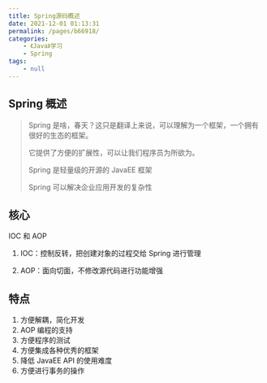 ```yaml
---
title: Spring源码概述
date: 2021-12-01 01:13:31
permalink: /pages/b66918/
categories:
    - 《Java》学习
    - Spring
tags:
    - null
---
```


## Spring 概述

> Spring 是啥，春天？这只是翻译上来说，可以理解为一个框架，一个拥有很好的生态的框架。
>
> 它提供了方便的扩展性，可以让我们程序员为所欲为。
>
> Spring 是轻量级的开源的 JavaEE 框架
>
> Spring 可以解决企业应用开发的复杂性

## 核心

IOC 和 AOP

1.  IOC：控制反转，把创建对象的过程交给 Spring 进行管理

2.  AOP：面向切面，不修改源代码进行功能增强

## 特点

1.  方便解耦，简化开发
2.  AOP 编程的支持
3.  方便程序的测试
4.  方便集成各种优秀的框架
5.  降低 JavaEE API 的使用难度
6.  方便进行事务的操作
